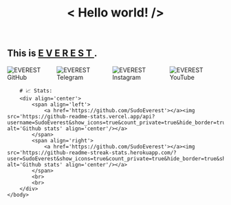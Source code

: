 <!DOCTYPE html>
<html>
    <head>
        <meta charset="utf-8">
        <title>SudoEverest</title>
        <style>
            #social {
                display: flex;
                flex-direction: row;
                align-content: space-around;
            }
        </style>
    </head>
    <body>
        <h1 align='center'>< Hello world! /></h1>
        <br>
        <h2> This is  <a href="https://github.com/SudoEverest/"><b> E V E R E S T </b></a>. </h2>
        <div id="social">
            <img src="../GitHub.svg" alt="EVEREST GitHub">
            <img src="../Telegram.svg" alt="EVEREST Telegram">
            <img src="../instagram.svg" alt="EVEREST Instagram">
            <img src="../youtube.svg" alt="EVEREST YouTube">
        </div>

        # 📈 Stats:
        <div align='center'>
            <span align='left'>
                <a href='https://github.com/SudoEverest'></a><img src='https://github-readme-stats.vercel.app/api?username=SudoEverest&show_icons=true&count_private=true&hide_border=true&show_icons=true&theme=radical' alt='Github stats' align='center'/></a>
            </span>
            <span align='right'>
                <a href='https://github.com/SudoEverest'></a><img src='https://github-readme-streak-stats.herokuapp.com/?user=SudoEverest&show_icons=true&count_private=true&hide_border=true&show_icons=true&theme=radical' alt='Github stats' align='center'/></a>
            </span>
            <br>
            <br>
        </div>
    </body>
</html>

